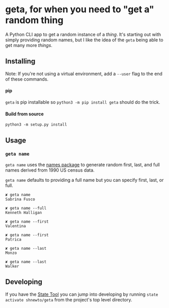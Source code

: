 # geta, for when you need to "get a" random thing
A Python CLI app to get a random instance of a _thing_. It's starting out with simply providing random names, but I like the idea of the `geta` being able to get many more _things_.

## Installing 

Note: If you're not using a virtual environment, add a `--user` flag to the end of these commands.

#### pip
`geta` is pip installable so `python3 -m pip install geta` should do the trick. 

#### Build from source 
`python3 -m setup.py install` 

## Usage

### `geta name`

`geta name` uses the [names package](https://pypi.org/project/names/) to generate random first, last, and full names derived from 1990 US census data.

`geta name` defaults to providing a full name but you can specify first, last, or full.

```
✘ geta name
Sabrina Fusco

✘ geta name --full
Kenneth Halligan

✘ geta name --first
Valentina

✘ geta name --first
Patrica

✘ geta name --last
Monzo

✘ geta name --last
Walker
```

## Developing

If you have the [State Tool](https://www.activestate.com/products/platform/state-tool/) you can jump into developing by running `state activate shnewto/geta` from the project's top level directory. 

